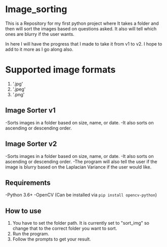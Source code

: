 # Image_sorting
This is a Repository for my first python project where It takes a folder and then will sort the images based on questions asked. It also will tell which ones are blurry if the user wants.

In here I will have the progress that I made to take it from v1 to v2. I hope to add to it more as I go along also.

# Supported image formats
1. '.jpg'
2. '.jpeg'
3. '.png'

## Image Sorter v1
-Sorts images in a folder based on size, name, or date.
-It also sorts on ascending or descending order.

## Image Sorter v2
-Sorts images in a folder based on size, name, or date.
-It also sorts on ascending or descending order.
-The program will also tell the user if the image 
is blurry based on the Laplacian Variance if the user would like.

## Requirements
-Python 3.6+
-OpenCV (Can be installed via `pip install opencv-python`)

## How to use 
1. You have to set the folder path. It is currently set to "sort_img" so change that to the correct folder you want to sort.
2. Run the program.
3. Follow the prompts to get your result.
